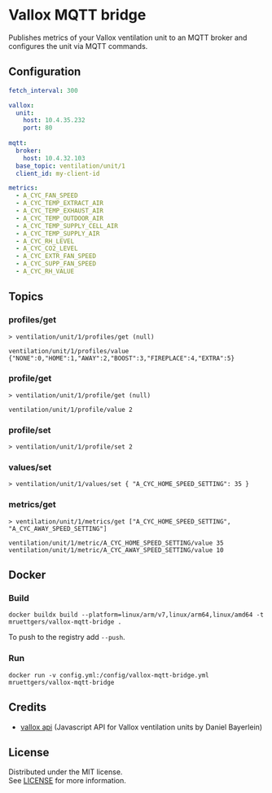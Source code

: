 # Vallox MQTT bridge
Publishes metrics of your Vallox ventilation unit to an MQTT broker and configures the unit via MQTT commands. 

## Configuration

```yaml
fetch_interval: 300

vallox:
  unit:
    host: 10.4.35.232
    port: 80
  
mqtt:
  broker:
    host: 10.4.32.103
  base_topic: ventilation/unit/1
  client_id: my-client-id

metrics:
  - A_CYC_FAN_SPEED
  - A_CYC_TEMP_EXTRACT_AIR
  - A_CYC_TEMP_EXHAUST_AIR
  - A_CYC_TEMP_OUTDOOR_AIR
  - A_CYC_TEMP_SUPPLY_CELL_AIR
  - A_CYC_TEMP_SUPPLY_AIR
  - A_CYC_RH_LEVEL
  - A_CYC_CO2_LEVEL
  - A_CYC_EXTR_FAN_SPEED
  - A_CYC_SUPP_FAN_SPEED
  - A_CYC_RH_VALUE
```

## Topics

### profiles/get
```
> ventilation/unit/1/profiles/get (null)  

ventilation/unit/1/profiles/value {"NONE":0,"HOME":1,"AWAY":2,"BOOST":3,"FIREPLACE":4,"EXTRA":5}
```

### profile/get
```
> ventilation/unit/1/profile/get (null)  

ventilation/unit/1/profile/value 2
```

### profile/set
```
> ventilation/unit/1/profile/set 2
```

### values/set
```
> ventilation/unit/1/values/set { "A_CYC_HOME_SPEED_SETTING": 35 }
```

### metrics/get
```
> ventilation/unit/1/metrics/get ["A_CYC_HOME_SPEED_SETTING", "A_CYC_AWAY_SPEED_SETTING"]  

ventilation/unit/1/metric/A_CYC_HOME_SPEED_SETTING/value 35
ventilation/unit/1/metric/A_CYC_AWAY_SPEED_SETTING/value 10
```

## Docker

### Build

`docker buildx build --platform=linux/arm/v7,linux/arm64,linux/amd64 -t mruettgers/vallox-mqtt-bridge .`

To push to the registry add `--push`.

### Run
`docker run -v config.yml:/config/vallox-mqtt-bridge.yml mruettgers/vallox-mqtt-bridge`


## Credits
* [vallox api](https://github.com/danielbayerlein/vallox-api) (Javascript API for Vallox ventilation units by Daniel Bayerlein)


## License

Distributed under the MIT license.  
See [LICENSE](LICENSE) for more information.
